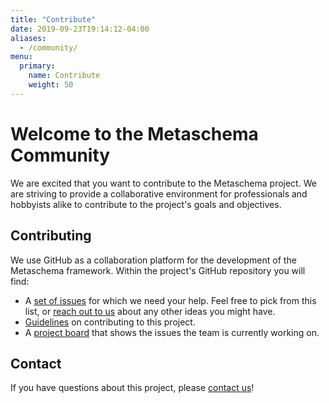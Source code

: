 ```yaml
---
title: "Contribute"
date: 2019-09-23T19:14:12-04:00
aliases:
  - /community/
menu:
  primary:
    name: Contribute
    weight: 50
---
```


# Welcome to the Metaschema Community

We are excited that you want to contribute to the Metaschema project. We are striving to provide a collaborative environment for professionals and hobbyists alike to contribute to the project's goals and objectives.

## Contributing

We use GitHub as a collaboration platform for the development of the Metaschema framework. Within the project's GitHub repository you will find:

- A [set of issues](https://github.com/metaschema-framework/metaschema/issues?q=is%3Aopen+is%3Aissue+label%3A%22help+wanted%22) for which we need your help. Feel free to pick from this list, or [reach out to us](contact/) about any other ideas you might have.
- [Guidelines](https://github.com/metaschema-framework/metaschema/blob/master/CONTRIBUTING.md) on contributing to this project.
- A [project board](https://github.com/metaschema-framework/metaschema/projects) that shows the issues the team is currently working on.

## Contact

If you have questions about this project, please [contact us](contact/)!
